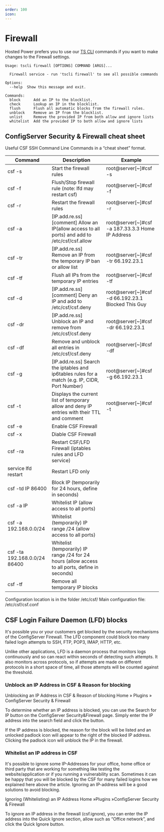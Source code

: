 ```yaml
---
order: 100
icon: 
---
```


# Firewall

Hosted Power prefers you to use our [TS CLI](https://docs.turbostack.app/turbostack-app/turbostackcli/) commands if you want to make changes to the Firewall settings.


```
Usage: tscli firewall [OPTIONS] COMMAND [ARGS]...
 
  Firewall service - run 'tscli firewall' to see all possible commands
 
Options:
  --help  Show this message and exit.
 
Commands:
  block      Add an IP to the blocklist.
  check      Lookup an IP in the blocklist.
  flush      Flush all automatic blocks from the firewall rules.
  unblock    Remove an IP from the blocklist.
  unlist     Remove the provided IP from both allow and ignore lists
  whitelist  Add the provided IP to both allow and ignore lists
  ```

## ConfigServer Security & Firewall cheat sheet

Useful CSF SSH Command Line Commands in a “cheat sheet” format.

Command | Description | Example
--- | --- | ---
csf -s | Start the firewall rules | root@server[~]#csf -s
csf -f | Flush/Stop firewall rule (note: lfd may restart csf) | root@server[~]#csf -f
csf -r	| Restart the firewall rules	| root@server[~]#csf -r
csf -a | [IP.add.re.ss] [comment]	Allow an IP(allow access to all ports) and add to /etc/csf/csf.allow | root@server[~]#csf -a 187.33.3.3 Home IP Address
csf -tr | [IP.add.re.ss]	Remove an IP from the temporary IP ban or allow list | root@server[~]#csf -tr 66.192.23.1
csf -tf |	Flush all IPs from the temporary IP entries | root@server[~]#csf -tf
csf -d | [IP.add.re.ss] [comment]	Deny an IP and add to /etc/csf/csf.deny |	root@server[~]#csf -d 66.192.23.1 Blocked This Guy
csf -dr | [IP.add.re.ss]	Unblock an IP and remove from /etc/csf/csf.deny |	root@server[~]#csf -dr 66.192.23.1
csf -df	| Remove and unblock all entries in /etc/csf/csf.deny	| root@server[~]#csf -df
csf -g | [IP.add.re.ss]	Search the iptables and ip6tables rules for a match (e.g. IP, CIDR, Port Number) |	root@server[~]#csf -g 66.192.23.1
csf -t |	Displays the current list of temporary allow and deny IP entries with their TTL and comment	| root@server[~]#csf -t
csf -e | Enable CSF Firewall
csf -x | Diable CSF Firewall
csf -ra | Restart CSF/LFD Firewall (iptables rules and LFD service)
service lfd restart | Restart LFD only
csf -td IP 86400 | Block IP (temporarily for 24 hours, define in seconds) | 
csf -a IP | Whitelist IP (allow access to all ports)
csf -a 192.168.0.0/24 | Whitelist (temporarily) IP range /24 (allow access to all ports)
csf -ta 192.168.0.0/24 86400 | Whitelist (temporarily) IP range /24 for 24 hours (allow access to all ports, define in seconds)
csf -tf | Remove all temporary IP blocks

Configuration location is in the folder /etc/csf/
Main configuration file: /etc/csf/csf.conf


## CSF Login Failure Daemon (LFD) blocks
It's possible you or your customers get blocked by the security mechanisms of the ConfigServer Firewall. The LFD component could block too many failed login attempts to SSH, FTP, POP3, IMAP, HTTP, etc.

Unlike other applications, LFD is a daemon process that monitors logs continuously and so can react within seconds of detecting such attempts. It also monitors across protocols, so if attempts are made on different protocols in a short space of time, all those attempts will be counted against the threshold.

### Unblock an IP Address in CSF & Reason for blocking

Unblocking an IP Address in CSF & Reason of blocking
Home » Plugins » ConfigServer Security & Firewall

To determine whether an IP address is blocked, you can use the Search for IP button on the ConfigServer Security&Firewall page. Simply enter the IP address into the search field and click the button.

If the IP address is blocked, the reason for the block will be listed and an unlocked padlock icon will appear to the right of the blocked IP address. Clicking the padlock icon will unblock the IP in the firewall.

### Whitelist an IP address in CSF

It's possible to ignore some IP-Addresses for your office, home office or third party that are working for something like testing the website/application or if you running a vulnerability scan. Sometimes it can be happy that you will be blocked by the CSF for many failed logins how we explained here above the article. Ignoring an IP-address will be a good solutions to avoid blocking. 

Ignoring (Whitelisting) an IP Address
Home »Plugins »ConfigServer Security & Firewall

To ignore an IP address in the firewall (csf.ignore), you can enter the IP address into the Quick Ignore section,  allow such as “Office network”, and click the Quick Ignore button.
